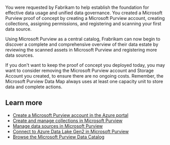 You were requested by Fabrikam to help establish the foundation for effective data usage and unified data governance. You created a Microsoft Purview proof of concept by creating a Microsoft Purview account, creating collections, assigning permissions, and registering and scanning your first data source.

Using Microsoft Purview as a central catalog, Frabrikam can now begin to discover a complete and comprehensive overview of their data estate by reviewing the scanned assets in Microsoft Purview and registering more data sources.

If you don't want to keep the proof of concept you deployed today, you may want to consider removing the Microsoft Purview account and Storage Account you created, to ensure there are no ongoing costs. Remember, the Microsoft Purview Data Map always uses at least one capacity unit to store data and complete actions.

## Learn more

- [Create a Microsoft Purview account in the Azure portal](/azure/purview/create-catalog-portal)
- [Create and manage collections in Microsoft Purview](/azure/purview/how-to-create-and-manage-collections)
- [Manage data sources in Microsoft Purview](/azure/purview/manage-data-sources)
- [Connect to Azure Data Lake Gen2 in Microsoft Purview](/azure/purview/register-scan-adls-gen2)
- [Browse the Microsoft Purview Data Catalog](/azure/purview/how-to-browse-catalog)
